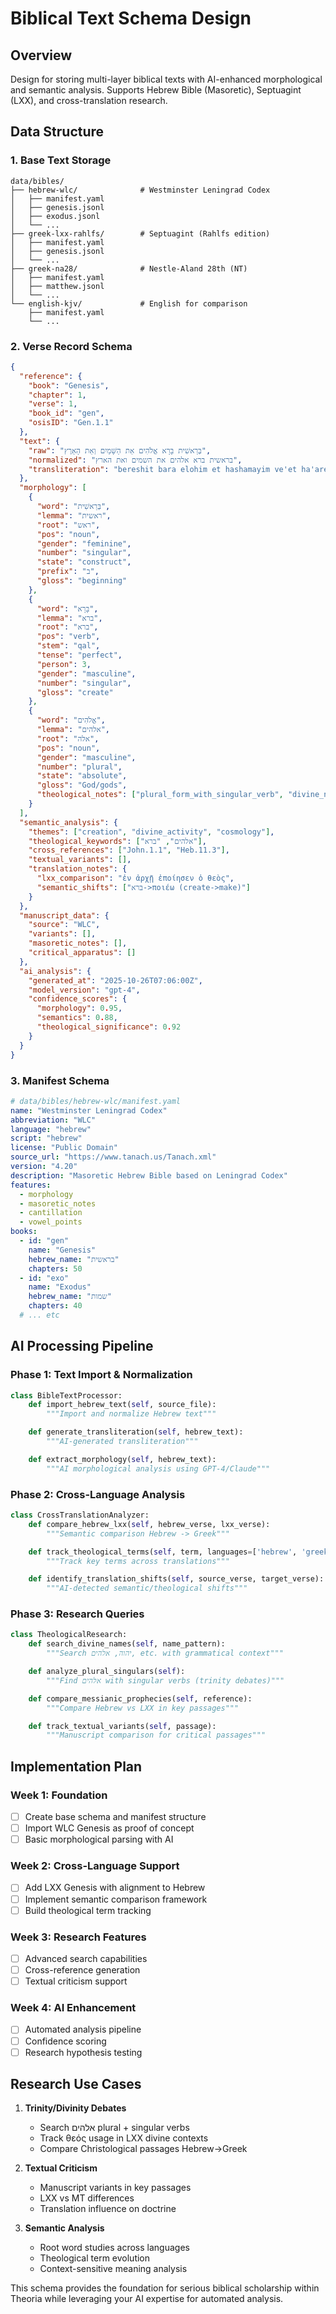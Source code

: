 # Biblical Text Schema Design

## Overview

Design for storing multi-layer biblical texts with AI-enhanced morphological and semantic analysis.
Supports Hebrew Bible (Masoretic), Septuagint (LXX), and cross-translation research.

## Data Structure

### 1. Base Text Storage

```text
data/bibles/
├── hebrew-wlc/              # Westminster Leningrad Codex
│   ├── manifest.yaml
│   ├── genesis.jsonl
│   ├── exodus.jsonl
│   └── ...
├── greek-lxx-rahlfs/        # Septuagint (Rahlfs edition)
│   ├── manifest.yaml
│   ├── genesis.jsonl
│   └── ...
├── greek-na28/              # Nestle-Aland 28th (NT)
│   ├── manifest.yaml
│   ├── matthew.jsonl
│   └── ...
└── english-kjv/             # English for comparison
    ├── manifest.yaml
    └── ...
```

### 2. Verse Record Schema

```json
{
  "reference": {
    "book": "Genesis",
    "chapter": 1,
    "verse": 1,
    "book_id": "gen",
    "osisID": "Gen.1.1"
  },
  "text": {
    "raw": "בְּרֵאשִׁית בָּרָא אֱלֹהִים אֵת הַשָּׁמַיִם וְאֵת הָאָרֶץ",
    "normalized": "בראשית ברא אלהים את השמים ואת הארץ",
    "transliteration": "bereshit bara elohim et hashamayim ve'et ha'aretz"
  },
  "morphology": [
    {
      "word": "בְּרֵאשִׁית",
      "lemma": "ראשית",
      "root": "ראש",
      "pos": "noun",
      "gender": "feminine",
      "number": "singular",
      "state": "construct",
      "prefix": "ב",
      "gloss": "beginning"
    },
    {
      "word": "בָּרָא",
      "lemma": "ברא",
      "root": "ברא",
      "pos": "verb",
      "stem": "qal",
      "tense": "perfect",
      "person": 3,
      "gender": "masculine",
      "number": "singular",
      "gloss": "create"
    },
    {
      "word": "אֱלֹהִים",
      "lemma": "אלהים",
      "root": "אלה",
      "pos": "noun",
      "gender": "masculine",
      "number": "plural",
      "state": "absolute",
      "gloss": "God/gods",
      "theological_notes": ["plural_form_with_singular_verb", "divine_name"]
    }
  ],
  "semantic_analysis": {
    "themes": ["creation", "divine_activity", "cosmology"],
    "theological_keywords": ["אלהים", "ברא"],
    "cross_references": ["John.1.1", "Heb.11.3"],
    "textual_variants": [],
    "translation_notes": {
      "lxx_comparison": "ἐν ἀρχῇ ἐποίησεν ὁ θεὸς",
      "semantic_shifts": ["ברא->ποιέω (create->make)"]
    }
  },
  "manuscript_data": {
    "source": "WLC",
    "variants": [],
    "masoretic_notes": [],
    "critical_apparatus": []
  },
  "ai_analysis": {
    "generated_at": "2025-10-26T07:06:00Z",
    "model_version": "gpt-4",
    "confidence_scores": {
      "morphology": 0.95,
      "semantics": 0.88,
      "theological_significance": 0.92
    }
  }
}
```

### 3. Manifest Schema

```yaml
# data/bibles/hebrew-wlc/manifest.yaml
name: "Westminster Leningrad Codex"
abbreviation: "WLC"
language: "hebrew"
script: "hebrew"
license: "Public Domain"
source_url: "https://www.tanach.us/Tanach.xml"
version: "4.20"
description: "Masoretic Hebrew Bible based on Leningrad Codex"
features:
  - morphology
  - masoretic_notes
  - cantillation
  - vowel_points
books:
  - id: "gen"
    name: "Genesis"
    hebrew_name: "בראשית"
    chapters: 50
  - id: "exo"
    name: "Exodus"
    hebrew_name: "שמות"
    chapters: 40
  # ... etc
```

## AI Processing Pipeline

### Phase 1: Text Import & Normalization

```python
class BibleTextProcessor:
    def import_hebrew_text(self, source_file):
        """Import and normalize Hebrew text"""

    def generate_transliteration(self, hebrew_text):
        """AI-generated transliteration"""

    def extract_morphology(self, hebrew_text):
        """AI morphological analysis using GPT-4/Claude"""
```

### Phase 2: Cross-Language Analysis

```python
class CrossTranslationAnalyzer:
    def compare_hebrew_lxx(self, hebrew_verse, lxx_verse):
        """Semantic comparison Hebrew -> Greek"""

    def track_theological_terms(self, term, languages=['hebrew', 'greek', 'latin']):
        """Track key terms across translations"""

    def identify_translation_shifts(self, source_verse, target_verse):
        """AI-detected semantic/theological shifts"""
```

### Phase 3: Research Queries

```python
class TheologicalResearch:
    def search_divine_names(self, name_pattern):
        """Search יהוה, אלהים, etc. with grammatical context"""

    def analyze_plural_singulars(self):
        """Find אלהים with singular verbs (trinity debates)"""

    def compare_messianic_prophecies(self, reference):
        """Compare Hebrew vs LXX in key passages"""

    def track_textual_variants(self, passage):
        """Manuscript comparison for critical passages"""
```

## Implementation Plan

### Week 1: Foundation

- [ ] Create base schema and manifest structure
- [ ] Import WLC Genesis as proof of concept
- [ ] Basic morphological parsing with AI

### Week 2: Cross-Language Support

- [ ] Add LXX Genesis with alignment to Hebrew
- [ ] Implement semantic comparison framework
- [ ] Build theological term tracking

### Week 3: Research Features

- [ ] Advanced search capabilities
- [ ] Cross-reference generation
- [ ] Textual criticism support

### Week 4: AI Enhancement

- [ ] Automated analysis pipeline
- [ ] Confidence scoring
- [ ] Research hypothesis testing

## Research Use Cases

1. **Trinity/Divinity Debates**
   - Search אלהים plural + singular verbs
   - Track θεός usage in LXX divine contexts
   - Compare Christological passages Hebrew->Greek

2. **Textual Criticism**
   - Manuscript variants in key passages
   - LXX vs MT differences
   - Translation influence on doctrine

3. **Semantic Analysis**
   - Root word studies across languages
   - Theological term evolution
   - Context-sensitive meaning analysis

This schema provides the foundation for serious biblical scholarship within Theoria while leveraging your AI expertise for automated analysis.

